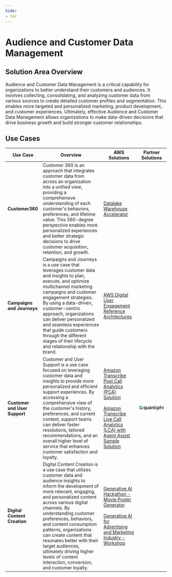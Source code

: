 ```yaml
---
hide:
- toc
---
```


# Audience and Customer Data Management

## Solution Area Overview

Audience and Customer Data Management is a critical capability for organizations to better understand their customers and audiences. It involves collecting, consolidating, and analyzing customer data from various sources to create detailed customer profiles and segmentation. This enables more targeted and personalized marketing, product development, and customer experiences. Ultimately, effective Audience and Customer Data Management allows organizations to make data-driven decisions that drive business growth and build stronger customer relationships.
 
## Use Cases

| Use Case | Overview | AWS Solutions | Partner Solutions |
| --- | --- | --- | --- |
| **Customer360** | Customer 360 is an approach that integrates customer data from across an organization into a unified view, providing a comprehensive understanding of each customer's behaviors, preferences, and lifetime value. This 360-degree perspective enables more personalized experiences and better strategic decisions to drive customer acquisition, retention, and growth. | [Datalake Warehouse Accelerator](https://github.com/aws-samples/apn-blueprints-for-industry-solutions/tree/main/blueprints/datalake-warehouse-c360) | |
| **Campaigns and Journeys** | Campaigns and Journeys is a use case that leverages customer data and insights to plan, execute, and optimize multichannel marketing campaigns and customer engagement strategies. By using a data-driven, customer-centric approach, organizations can deliver personalized and seamless experiences that guide customers through the different stages of their lifecycle and relationship with the brand. | [AWS Digital User Engagement Reference Architectures](https://github.com/aws-samples/communication-developer-services-reference-architectures) | |
| **Customer and User Support** | Customer and User Support is a use case focused on leveraging customer data and insights to provide more personalized and efficient support experiences. By accessing a comprehensive view of the customer's history, preferences, and current context, support teams can deliver faster resolutions, tailored recommendations, and an overall higher level of service that enhances customer satisfaction and loyalty. | [Amazon Transcribe Post Call Analytics (PCA) Solution](https://github.com/aws-samples/amazon-transcribe-post-call-analytics) <br /><br /> [Amazon Transcribe Live Call Analytics (LCA) with Agent Assist Sample Solution](https://github.com/aws-samples/amazon-transcribe-live-call-analytics) | [![quantiphi](./quantiphi-logo.png)](https://quantiphi.com/case-studies/real-time-call-center-analytics/) |
| **Digital Content Creation** | Digital Content Creation is a use case that utilizes customer data and audience insights to inform the development of more relevant, engaging, and personalized content across various digital channels. By understanding customer preferences, behaviors, and content consumption patterns, organizations can create content that resonates better with their target audiences, ultimately driving higher levels of content interaction, conversion, and customer loyalty. | [Generative AI Hackathon - Movie Poster Generator](https://github.com/cloudbennett/generative-ai-sagemaker-cdk-demo/tree/main) <br /><br /> [Generative AI for Advertising and Marketing Industry - Workshop](https://catalog.workshops.aws/genai-advertising-marketing/en-US) | |